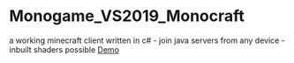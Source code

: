 # Monogame_VS2019_Monocraft
a working minecraft client written in c# - join java servers from any device - inbuilt shaders possible
[Demo](https://www.youtube.com/watch?v=SUNZZXkIHlA)

